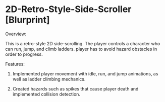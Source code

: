 # 2D-Retro-Style-Side-Scroller [Blurprint]

Overview:

This is a retro-style 2D side-scrolling. The player controls a character who can run, jump, and climb ladders. player has to avoid hazard obstacles in order to progress.

Features:

1. Implemented player movement with idle, run, and jump animations, as well as ladder climbing mechanics.

2. Created hazards such as spikes that cause player death and implemented collision detection.
